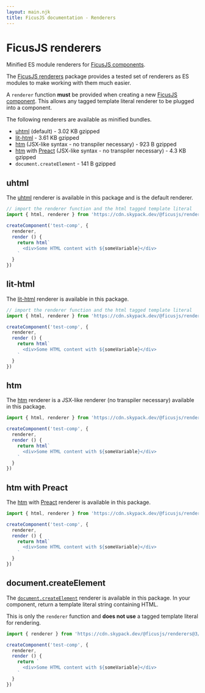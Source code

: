 ```yaml
---
layout: main.njk
title: FicusJS documentation - Renderers
---
```

# FicusJS renderers

Minified ES module renderers for [FicusJS components](/components/).

The [FicusJS renderers](https://www.npmjs.com/package/@ficusjs/renderers) package provides a tested set of renderers as ES modules to make working with them much easier.

A `renderer` function **must** be provided when creating a new [FicusJS component](/components/).
This allows any tagged template literal renderer to be plugged into a component.

The following renderers are available as minified bundles.

- [uhtml](https://www.npmjs.com/package/uhtml) (default) - 3.02 KB gzipped
- [lit-html](https://www.npmjs.com/package/lit-html) - 3.61 KB gzipped
- [htm](https://www.npmjs.com/package/htm) (JSX-like syntax - no transpiler necessary) - 923 B gzipped
- [htm](https://www.npmjs.com/package/htm) with [Preact](https://www.npmjs.com/package/preact) (JSX-like syntax - no transpiler necessary) - 4.3 KB gzipped
- `document.createElement` - 141 B gzipped

## uhtml

The [uhtml](https://www.npmjs.com/package/uhtml) renderer is available in this package and is the default renderer.

```js
// import the renderer function and the html tagged template literal
import { html, renderer } from 'https://cdn.skypack.dev/@ficusjs/renderers@3/uhtml'

createComponent('test-comp', {
  renderer,
  render () {
    return html`
      <div>Some HTML content with ${someVariable}</div>
    `
  }
})
```

## lit-html

The [lit-html](https://www.npmjs.com/package/lit-html) renderer is available in this package.

```js
// import the renderer function and the html tagged template literal
import { html, renderer } from 'https://cdn.skypack.dev/@ficusjs/renderers@3/lit-html'

createComponent('test-comp', {
  renderer,
  render () {
    return html`
      <div>Some HTML content with ${someVariable}</div>
    `
  }
})
```


## htm

The [htm](https://www.npmjs.com/package/htm) renderer is a JSX-like renderer (no transpiler necessary) available in this package.

```js
import { html, renderer } from 'https://cdn.skypack.dev/@ficusjs/renderers@3/htm'

createComponent('test-comp', {
  renderer,
  render () {
    return html`
      <div>Some HTML content with ${someVariable}</div>
    `
  }
})
```

## htm with Preact

The [htm](https://www.npmjs.com/package/htm) with [Preact](https://www.npmjs.com/package/preact) renderer is available in this package.

```js
import { html, renderer } from 'https://cdn.skypack.dev/@ficusjs/renderers@3/htm-preact'

createComponent('test-comp', {
  renderer,
  render () {
    return html`
      <div>Some HTML content with ${someVariable}</div>
    `
  }
})
```

## document.createElement

The [`document.createElement`](https://developer.mozilla.org/en-US/docs/Web/API/Document/createElement) renderer is available in this package.
In your component, return a template literal string containing HTML.

This is only the `renderer` function and **does not use** a tagged template literal for rendering.

```js
import { renderer } from 'https://cdn.skypack.dev/@ficusjs/renderers@3/create-element'

createComponent('test-comp', {
  renderer,
  render () {
    return `
      <div>Some HTML content with ${someVariable}</div>
    `
  }
})
```
